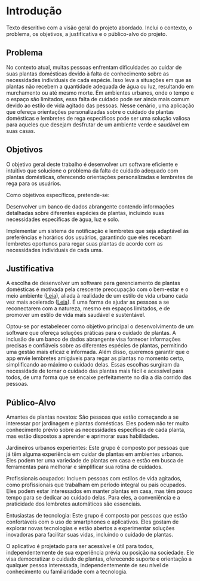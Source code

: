 # Introdução

Texto descritivo com a visão geral do projeto abordado. Inclui o contexto, o problema, os objetivos, a justificativa e o público-alvo do projeto.

## Problema
No contexto atual, muitas pessoas enfrentam dificuldades ao cuidar de suas plantas domésticas devido à falta de conhecimento sobre as necessidades individuais de cada espécie. Isso leva a situações em que as plantas não recebem a quantidade adequada de água ou luz, resultando em murchamento ou até mesmo morte. Em ambientes urbanos, onde o tempo e o espaço são limitados, essa falta de cuidado pode ser ainda mais comum devido ao estilo de vida agitado das pessoas. Nesse cenário, uma aplicação que ofereça orientações personalizadas sobre o cuidado de plantas domésticas e lembretes de rega específicos pode ser uma solução valiosa para aqueles que desejam desfrutar de um ambiente verde e saudável em suas casas.

<!--
> **Links Úteis**:
> - [Objetivos, Problema de pesquisa e Justificativa](https://medium.com/@versioparole/objetivos-problema-de-pesquisa-e-justificativa-c98c8233b9c3)
> - [Matriz Certezas, Suposições e Dúvidas](https://medium.com/educa%C3%A7%C3%A3o-fora-da-caixa/matriz-certezas-suposi%C3%A7%C3%B5es-e-d%C3%BAvidas-fa2263633655)
> - [Brainstorming](https://www.euax.com.br/2018/09/brainstorming/)
-->

## Objetivos

O objetivo geral deste trabalho é desenvolver um software eficiente e intuitivo que solucione o problema da falta de cuidado adequado com plantas domésticas, oferecendo orientações personalizadas e lembretes de rega para os usuários.

Como objetivos específicos, pretende-se:

Desenvolver um banco de dados abrangente contendo informações detalhadas sobre diferentes espécies de plantas, incluindo suas necessidades específicas de água, luz e solo.

Implementar um sistema de notificação e lembretes que seja adaptável às preferências e horários dos usuários, garantindo que eles recebam lembretes oportunos para regar suas plantas de acordo com as necessidades individuais de cada uma.

 <!--
> **Links Úteis**:
> - [Objetivo geral e objetivo específico: como fazer e quais verbos utilizar](https://blog.mettzer.com/diferenca-entre-objetivo-geral-e-objetivo-especifico/)
-->

## Justificativa

A escolha de desenvolver um software para gerenciamento de plantas domésticas é motivada pela crescente preocupação com o bem-estar e o meio ambiente (<a href="https://www.terra.com.br/noticias/dino/preocupacao-ambiental-esta-cada-vez-mais-em-evidencia-na-sociedade,d953661b8da52181a7b017063097e3466tw7vavl.html">Leia</a>), aliada à realidade de um estilo de vida urbano cada vez mais acelerado (<a href="https://www.maisclinica.med.br/blog/brasileiro-e-o-segundo-mais-estressado-do-mundo/">Leia</a>). É uma forma de ajudar as pessoas a se reconectarem com a natureza, mesmo em espaços limitados, e de promover um estilo de vida mais saudável e sustentável.

Optou-se por estabelecer como objetivo principal o desenvolvimento de um software que ofereça soluções práticas para o cuidado de plantas. A inclusão de um banco de dados abrangente visa fornecer informações precisas e confiáveis sobre as diferentes espécies de plantas, permitindo uma gestão mais eficaz e informada. Além disso, queremos garantir que o app envie lembretes amigáveis para regar as plantas no momento certo, simplificando ao máximo o cuidado delas. Essas escolhas surgiram da necessidade de tornar o cuidado das plantas mais fácil e acessível para todos, de uma forma que se encaixe perfeitamente no dia a dia corrido das pessoas.

<!--
> **Links Úteis**:
> - [Como montar a justificativa](https://guiadamonografia.com.br/como-montar-justificativa-do-tcc/)
-->

## Público-Alvo

Amantes de plantas novatos: São pessoas que estão começando a se interessar por jardinagem e plantas domésticas. Eles podem não ter muito conhecimento prévio sobre as necessidades específicas de cada planta, mas estão dispostos a aprender e aprimorar suas habilidades.

Jardineiros urbanos experientes: Este grupo é composto por pessoas que já têm alguma experiência em cuidar de plantas em ambientes urbanos. Eles podem ter uma variedade de plantas em casa e estão em busca de ferramentas para melhorar e simplificar sua rotina de cuidados.

Profissionais ocupados: Incluem pessoas com estilos de vida agitados, como profissionais que trabalham em período integral ou pais ocupados. Eles podem estar interessados em manter plantas em casa, mas têm pouco tempo para se dedicar ao cuidado delas. Para eles, a conveniência e a praticidade dos lembretes automáticos são essenciais.

Entusiastas de tecnologia: Este grupo é composto por pessoas que estão confortáveis com o uso de smartphones e aplicativos. Eles gostam de explorar novas tecnologias e estão abertos a experimentar soluções inovadoras para facilitar suas vidas, incluindo o cuidado de plantas.

O aplicativo é projetado para ser acessível e útil para todos, independentemente de sua experiência prévia ou posição na sociedade. Ele visa democratizar o cuidado de plantas, oferecendo suporte e orientação a qualquer pessoa interessada, independentemente de seu nível de conhecimento ou familiaridade com a tecnologia.

<!--
> **Links Úteis**:
> - [Público-alvo](https://blog.hotmart.com/pt-br/publico-alvo/)
> - [Como definir o público alvo](https://exame.com/pme/5-dicas-essenciais-para-definir-o-publico-alvo-do-seu-negocio/)
> - [Público-alvo: o que é, tipos, como definir seu público e exemplos](https://klickpages.com.br/blog/publico-alvo-o-que-e/)
> - [Qual a diferença entre público-alvo e persona?](https://rockcontent.com/blog/diferenca-publico-alvo-e-persona/)
-->

